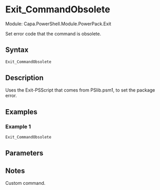 # Exit_CommandObsolete
Module: Capa.PowerShell.Module.PowerPack.Exit

Set error code that the command is obsolete.

## Syntax

```powershell
Exit_CommandObsolete
```

## Description

Uses the Exit-PSScript that comes from PSlib.psm1, to set the package error.

## Examples

### Example 1
```powershell
Exit_CommandObsolete
```
    

## Parameters


## Notes

Custom command.
